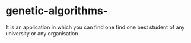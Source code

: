# genetic-algorithms-
It is an application in which you can find one find one best student of any university or any organisation 
